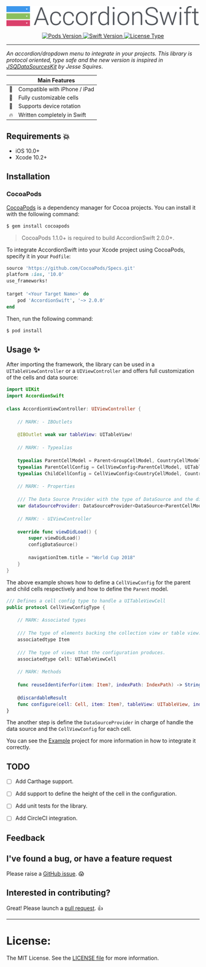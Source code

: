 <p align="center">
  <img src="repo-logo.png" alt="Accordion Custom Image" width=650/>
</p>

<p align="center">
    <a href="https://cocoapods.org/pods/AccordionSwift">
        <img src="https://img.shields.io/cocoapods/v/AccordionSwift.svg?style=flat"
             alt="Pods Version">
    </a>
    <a href="https://swift.org">
        <img src="https://img.shields.io/badge/Swift-5.0-orange.svg"
             alt="Swift Version">
    </a>
    <a href="http://mit-license.org">
        <img src="https://img.shields.io/badge/license-MIT-blue.svg?style=flat"
             alt="License Type">
    </a>
</p>

----------------

_An accordion/dropdown menu to integrate in your projects. This library is protocol oriented, type safe and the new version is inspired in [JSQDataSourcesKit](https://github.com/jessesquires/JSQDataSourcesKit) by Jesse Squires_.


|         | Main Features  |
----------|-----------------
📱 | Compatible with iPhone / iPad
🔨 | Fully customizable cells
🚒 | Supports device rotation
🔥 | Written completely in Swift 


## Requirements 💥
- iOS 10.0+
- Xcode 10.2+

## Installation

### CocoaPods

[CocoaPods](http://cocoapods.org) is a dependency manager for Cocoa projects. You can install it with the following command:

```bash
$ gem install cocoapods
```

> CocoaPods 1.1.0+ is required to build AccordionSwift 2.0.0+.

To integrate AccordionSwift into your Xcode project using CocoaPods, specify it in your `Podfile`:

```ruby
source 'https://github.com/CocoaPods/Specs.git'
platform :ios, '10.0'
use_frameworks!

target '<Your Target Name>' do
    pod 'AccordionSwift', '~> 2.0.0'
end
```

Then, run the following command:

```bash
$ pod install
```

## Usage ✨
After importing the framework, the library can be used in a `UITableViewController` or a `UIViewController` and offers full customization of the cells and data source:

```swift
import UIKit
import AccordionSwift

class AccordionViewController: UIViewController {
    
    // MARK: - IBOutlets
    
    @IBOutlet weak var tableView: UITableView!
    
    // MARK: - Typealias
    
    typealias ParentCellModel = Parent<GroupCellModel, CountryCellModel>
    typealias ParentCellConfig = CellViewConfig<ParentCellModel, UITableViewCell>
    typealias ChildCellConfig = CellViewConfig<CountryCellModel, CountryTableViewCell>
    
    // MARK: - Properties
    
    /// The Data Source Provider with the type of DataSource and the different models for the Parent and Chidl cell.
    var dataSourceProvider: DataSourceProvider<DataSource<ParentCellModel>, ParentCellConfig, ChildCellConfig>?
    
    // MARK: - UIViewController
    
    override func viewDidLoad() {
        super.viewDidLoad()
        configDataSource()
        
        navigationItem.title = "World Cup 2018"
    }
}
```
The above example shows how to define a `CellViewConfig` for the parent and child cells respectively and how to define the `Parent` model. 

```swift
/// Defines a cell config type to handle a UITableViewCell
public protocol CellViewConfigType {
    
    // MARK: Associated types
    
    /// The type of elements backing the collection view or table view.
    associatedtype Item
    
    /// The type of views that the configuration produces.
    associatedtype Cell: UITableViewCell
    
    // MARK: Methods
    
    func reuseIdentiferFor(item: Item?, indexPath: IndexPath) -> String
    
    @discardableResult
    func configure(cell: Cell, item: Item?, tableView: UITableView, indexPath: IndexPath) -> Cell
}
```

The another step is define the `DataSourceProvider` in charge of handle the data source and the `CellViewConfig` for each cell.

You can see the [Example](https://github.com/Vkt0r/AccordionSwift/tree/master/Example) project for more information in how to integrate it correctly.

## TODO

- [ ] Add Carthage support.
- [ ] Add support to define the height of the cell in the configuration.
- [ ] Add unit tests for the library.
- [ ] Add CircleCI integration.


## Feedback

## I've found a bug, or have a feature request

Please raise a [GitHub issue](https://github.com/Vkt0r/AccordionMenu/issues). 😱

## Interested in contributing?

Great! Please launch a [pull request](https://github.com/Vkt0r/AccordionMenu/pulls). 👍

---------------------------------------

License:
=================
The MIT License. See the [LICENSE file](LICENSE) for more information.
